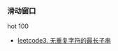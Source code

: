 ### 滑动窗口
hot 100
* [leetcode3. 无重复字符的最长子串](https://github.com/cyh756085049/web-system/blob/main/algorithms/leetcode/sliding-window/q3_lengthOfLongestSubstring.js)
